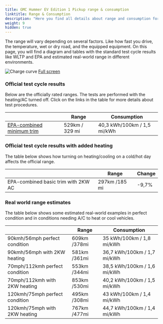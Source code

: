 ```yaml
---
title: GMC Hummer EV Edition 1 Pickup range & consumption
linktitle: Range & Consumption
description: "Here you find all details about range and consumption for GMC Hummer EV Edition 1 Pickup."
weight: 9
hidden: true
---
```

<!-- markdownlint-disable MD033 -->
<object type="image/svg+xml" data="../modelnavigation.svg"></object>

The range will vary depending on several factors. Like how fast you drive, the temperature, wet or dry road, and the equipped equipment. On this page, you will find a diagram and tables with the standard test cycle results like WLTP and EPA and estimated real-world range in different environments. 

![Charge curve](../range.svg  "Range information")
[Full screen](../range.svg)

### Official test cycle results

Below are the officially rated ranges. The tests are performed with the heating/AC turned off. Click on the links in the table for more details about test procedures. 

| | Range  | Consumption  |
|----|-----|------|
| [EPA-combined minimum trim](../../../../../guides/understandingrange/epa/) | 529km / 329 mi| 40,3 kWh/100km / 1,5 mi/kWh |

### Official test cycle results with added heating

The table below shows how turning on heating/cooling on a cold/hot day affects the official range. 

| | Range  | Change  |
|----|-----|------|
| EPA-combined basic trim with 2KW AC | 297km /185 mi | -9,7%|

### Real world range estimates

The table below shows some estimated real-world examples in perfect condition and in conditions needing A/C to heat or cool vehicles. 

| | Range  | Consumption  |
|----|-----|------|
| 90kmh/56mph perfect condition | 609km /378mi| 35 kWh/100km / 1,8 mi/kWh |
| 90kmh/56mph with 2KW heating | 581km /361mi| 36,7 kWh/100km / 1,7 mi/kWh |
| 70mph/112kmh perfect condition | 553km /344mi| 38,5 kWh/100km / 1,6 mi/kWh|
| 70mph/112kmh with 2KW heating | 853km /530mi| 40,2 kWh/100km / 1,5 mi/kWh  |
| 120kmh/75mph perfect condition | 495km /308mi| 43 kWh/100km / 1,4 mi/kWh |
| 120kmh/75mph with 2KW heating | 767km /477mi| 44,7 kWh/100km / 1,4 mi/kWh |
